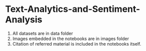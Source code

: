 # Text-Analytics-and-Sentiment-Analysis
1. All datasets are in data folder
2. Images embedded in the notebooks are in images folder
3. Citation of referred material is included in the notebooks itself.
